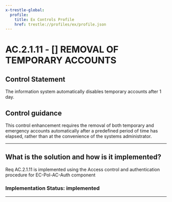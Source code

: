 ```yaml
---
x-trestle-global:
  profile:
    title: Ex Controls Profile
    href: trestle://profiles/ex/profile.json
---
```


# AC.2.1.11 - \[\] REMOVAL OF TEMPORARY ACCOUNTS

## Control Statement

The information system automatically  disables temporary accounts after 1 day.

## Control guidance

This control enhancement requires the removal of both temporary and emergency accounts automatically after a predefined period of time has elapsed, rather than at the convenience of the systems administrator.

______________________________________________________________________

## What is the solution and how is it implemented?

<!-- For implementation status enter one of: implemented, partial, planned, alternative, not-applicable -->

<!-- Note that the list of rules under ### Rules: is read-only and changes will not be captured after assembly to JSON -->

Req AC.2.1.11  is implemented using the Access control and authentication procedure for EC-Pol-AC-Auth component

### Implementation Status: implemented

______________________________________________________________________
